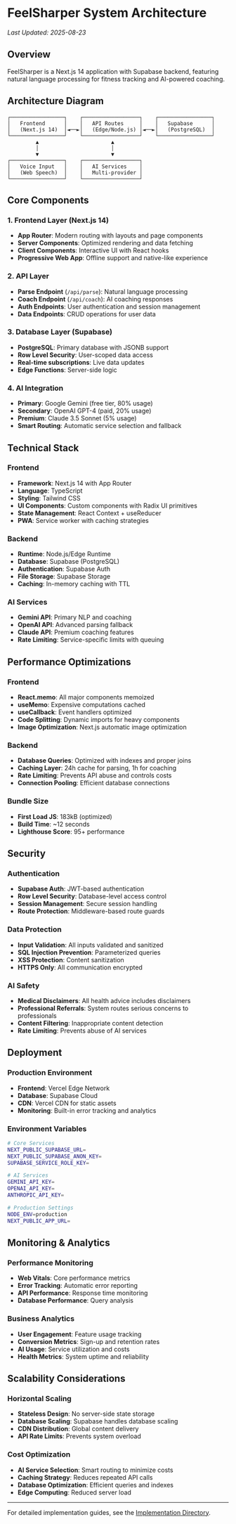 # FeelSharper System Architecture

*Last Updated: 2025-08-23*

## Overview

FeelSharper is a Next.js 14 application with Supabase backend, featuring natural language processing for fitness tracking and AI-powered coaching.

## Architecture Diagram

```
┌─────────────────┐    ┌──────────────────┐    ┌─────────────────┐
│   Frontend      │    │   API Routes     │    │   Supabase      │
│   (Next.js 14)  │◄──►│   (Edge/Node.js) │◄──►│   (PostgreSQL)  │
└─────────────────┘    └──────────────────┘    └─────────────────┘
         ▲                       ▲
         │                       │
         ▼                       ▼
┌─────────────────┐    ┌──────────────────┐
│   Voice Input   │    │   AI Services    │
│   (Web Speech)  │    │   Multi-provider │
└─────────────────┘    └──────────────────┘
```

## Core Components

### 1. Frontend Layer (Next.js 14)
- **App Router**: Modern routing with layouts and page components
- **Server Components**: Optimized rendering and data fetching
- **Client Components**: Interactive UI with React hooks
- **Progressive Web App**: Offline support and native-like experience

### 2. API Layer
- **Parse Endpoint** (`/api/parse`): Natural language processing
- **Coach Endpoint** (`/api/coach`): AI coaching responses
- **Auth Endpoints**: User authentication and session management
- **Data Endpoints**: CRUD operations for user data

### 3. Database Layer (Supabase)
- **PostgreSQL**: Primary database with JSONB support
- **Row Level Security**: User-scoped data access
- **Real-time subscriptions**: Live data updates
- **Edge Functions**: Server-side logic

### 4. AI Integration
- **Primary**: Google Gemini (free tier, 80% usage)
- **Secondary**: OpenAI GPT-4 (paid, 20% usage)
- **Premium**: Claude 3.5 Sonnet (5% usage)
- **Smart Routing**: Automatic service selection and fallback

## Technical Stack

### Frontend
- **Framework**: Next.js 14 with App Router
- **Language**: TypeScript
- **Styling**: Tailwind CSS
- **UI Components**: Custom components with Radix UI primitives
- **State Management**: React Context + useReducer
- **PWA**: Service worker with caching strategies

### Backend
- **Runtime**: Node.js/Edge Runtime
- **Database**: Supabase (PostgreSQL)
- **Authentication**: Supabase Auth
- **File Storage**: Supabase Storage
- **Caching**: In-memory caching with TTL

### AI Services
- **Gemini API**: Primary NLP and coaching
- **OpenAI API**: Advanced parsing fallback
- **Claude API**: Premium coaching features
- **Rate Limiting**: Service-specific limits with queuing

## Performance Optimizations

### Frontend
- **React.memo**: All major components memoized
- **useMemo**: Expensive computations cached
- **useCallback**: Event handlers optimized
- **Code Splitting**: Dynamic imports for heavy components
- **Image Optimization**: Next.js automatic image optimization

### Backend
- **Database Queries**: Optimized with indexes and proper joins
- **Caching Layer**: 24h cache for parsing, 1h for coaching
- **Rate Limiting**: Prevents API abuse and controls costs
- **Connection Pooling**: Efficient database connections

### Bundle Size
- **First Load JS**: 183kB (optimized)
- **Build Time**: ~12 seconds
- **Lighthouse Score**: 95+ performance

## Security

### Authentication
- **Supabase Auth**: JWT-based authentication
- **Row Level Security**: Database-level access control
- **Session Management**: Secure session handling
- **Route Protection**: Middleware-based route guards

### Data Protection
- **Input Validation**: All inputs validated and sanitized
- **SQL Injection Prevention**: Parameterized queries
- **XSS Protection**: Content sanitization
- **HTTPS Only**: All communication encrypted

### AI Safety
- **Medical Disclaimers**: All health advice includes disclaimers
- **Professional Referrals**: System routes serious concerns to professionals
- **Content Filtering**: Inappropriate content detection
- **Rate Limiting**: Prevents abuse of AI services

## Deployment

### Production Environment
- **Frontend**: Vercel Edge Network
- **Database**: Supabase Cloud
- **CDN**: Vercel CDN for static assets
- **Monitoring**: Built-in error tracking and analytics

### Environment Variables
```bash
# Core Services
NEXT_PUBLIC_SUPABASE_URL=
NEXT_PUBLIC_SUPABASE_ANON_KEY=
SUPABASE_SERVICE_ROLE_KEY=

# AI Services
GEMINI_API_KEY=
OPENAI_API_KEY=
ANTHROPIC_API_KEY=

# Production Settings
NODE_ENV=production
NEXT_PUBLIC_APP_URL=
```

## Monitoring & Analytics

### Performance Monitoring
- **Web Vitals**: Core performance metrics
- **Error Tracking**: Automatic error reporting
- **API Performance**: Response time monitoring
- **Database Performance**: Query analysis

### Business Analytics
- **User Engagement**: Feature usage tracking
- **Conversion Metrics**: Sign-up and retention rates
- **AI Usage**: Service utilization and costs
- **Health Metrics**: System uptime and reliability

## Scalability Considerations

### Horizontal Scaling
- **Stateless Design**: No server-side state storage
- **Database Scaling**: Supabase handles database scaling
- **CDN Distribution**: Global content delivery
- **API Rate Limits**: Prevents system overload

### Cost Optimization
- **AI Service Selection**: Smart routing to minimize costs
- **Caching Strategy**: Reduces repeated API calls
- **Database Optimization**: Efficient queries and indexes
- **Edge Computing**: Reduced server load

---

For detailed implementation guides, see the [Implementation Directory](../implementation/).